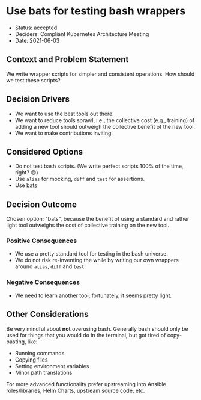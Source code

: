 # Use bats for testing bash wrappers

- Status: accepted
- Deciders: Compliant Kubernetes Architecture Meeting
- Date: 2021-06-03

## Context and Problem Statement

We write wrapper scripts for simpler and consistent operations.
How should we test these scripts?

## Decision Drivers

- We want to use the best tools out there.
- We want to reduce tools sprawl, i.e., the collective cost (e.g., training) of adding a new tool should outweigh the collective benefit of the new tool.
- We want to make contributions inviting.

## Considered Options

- Do not test bash scripts. (We write perfect scripts 100% of the time, right? :smile:)
- Use `alias` for mocking, `diff` and `test` for assertions.
- Use [bats](https://github.com/bats-core/bats-core)

## Decision Outcome

Chosen option: "bats", because the benefit of using a standard and rather light tool outweighs the cost of collective training on the new tool.

### Positive Consequences

- We use a pretty standard tool for testing in the bash universe.
- We do not risk re-inventing the while by writing our own wrappers around `alias`, `diff` and `test`.

### Negative Consequences

- We need to learn another tool, fortunately, it seems pretty light.

## Other Considerations

Be very mindful about **not** overusing bash. Generally bash should only be used for things that you would do in the terminal, but got tired of copy-pasting, like:

- Running commands
- Copying files
- Setting environment variables
- Minor path translations

For more advanced functionality prefer upstreaming into Ansible roles/libraries, Helm Charts, upstream source code, etc.
